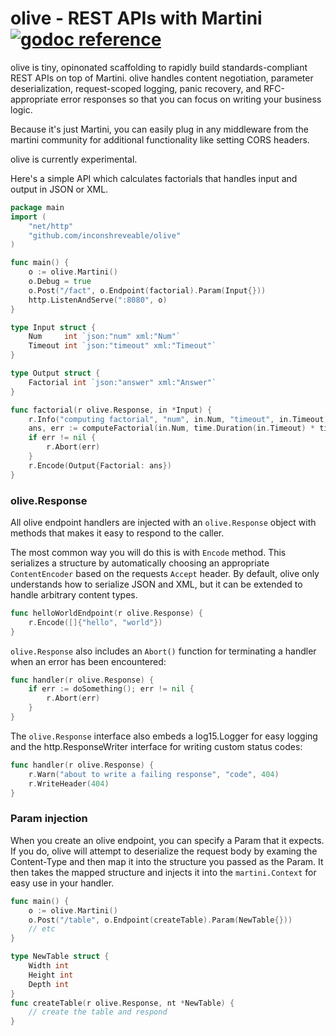 # olive - REST APIs with Martini [![godoc reference](https://godoc.org/gopkg.in/inconshreveable/olive.v0?status.png)](https://godoc.org/gopkg.in/inconshreveable/olive.v0)

olive is tiny, opinonated scaffolding to rapidly build standards-compliant REST APIs on top of Martini.
olive handles content negotiation, parameter deserialization, request-scoped logging, panic recovery,
and RFC-appropriate error responses so that you can focus on writing your business logic.

Because it's just Martini, you can easily plug in any middleware from the martini community for
additional functionality like setting CORS headers.

olive is currently experimental.

Here's a simple API which calculates factorials that handles input and output in JSON or XML.

```go
package main
import (
    "net/http"
    "github.com/inconshreveable/olive"
)

func main() {
    o := olive.Martini()
    o.Debug = true
    o.Post("/fact", o.Endpoint(factorial).Param(Input{}))
    http.ListenAndServe(":8080", o)
}

type Input struct {
    Num     int `json:"num" xml:"Num"`
    Timeout int `json:"timeout" xml:"Timeout"`
}

type Output struct {
    Factorial int `json:"answer" xml:"Answer"`
}

func factorial(r olive.Response, in *Input) {
    r.Info("computing factorial", "num", in.Num, "timeout", in.Timeout)
    ans, err := computeFactorial(in.Num, time.Duration(in.Timeout) * time.Second)
    if err != nil {
        r.Abort(err)
    }
    r.Encode(Output{Factorial: ans})
}
```

### olive.Response
All olive endpoint handlers are injected with an `olive.Response` object with
methods that makes it easy to respond to the caller.

The most common way you will do this is with `Encode` method. This serializes
a structure by automatically choosing an appropriate `ContentEncoder` based on the
requests `Accept` header. By default, olive only understands how to serialize JSON
and XML, but it can be extended to handle arbitrary content types.

```go
func helloWorldEndpoint(r olive.Response) {
    r.Encode([]{"hello", "world"})
}
```

`olive.Response` also includes an `Abort()` function for terminating a handler when
an error has been encountered:

```go
func handler(r olive.Response) {
    if err := doSomething(); err != nil {
        r.Abort(err)
    }
}
```

The `olive.Response` interface also embeds a log15.Logger for easy logging and the http.ResponseWriter
interface for writing custom status codes:

```go
func handler(r olive.Response) {
    r.Warn("about to write a failing response", "code", 404)
    r.WriteHeader(404)
}
```

### Param injection
When you create an olive endpoint, you can specify a Param that it expects. If you do,
olive will attempt to deserialize the request body by examing the Content-Type 
and then map it into the structure you passed as the Param. It then takes the mapped structure
and injects it into the `martini.Context` for easy use in your handler.

```go
func main() {
    o := olive.Martini()
    o.Post("/table", o.Endpoint(createTable).Param(NewTable{}))
    // etc
}

type NewTable struct {
    Width int
    Height int
    Depth int
}
func createTable(r olive.Response, nt *NewTable) {
    // create the table and respond
}
```
